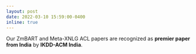 ```yaml
---
layout: post
date: 2022-03-10 15:59:00-0400
inline: true
---
```


Our ZmBART and Meta-XNLG ACL papers are recognized as **premier paper from India** by **IKDD-ACM India**.